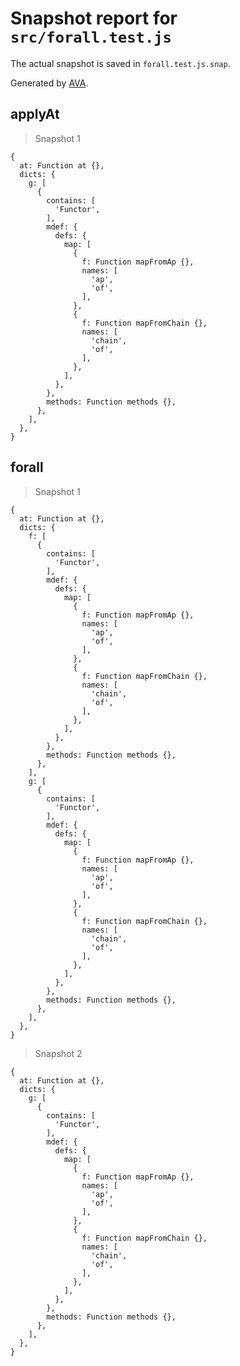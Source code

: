 # Snapshot report for `src/forall.test.js`

The actual snapshot is saved in `forall.test.js.snap`.

Generated by [AVA](https://ava.li).

## applyAt

> Snapshot 1

    {
      at: Function at {},
      dicts: {
        g: [
          {
            contains: [
              'Functor',
            ],
            mdef: {
              defs: {
                map: [
                  {
                    f: Function mapFromAp {},
                    names: [
                      'ap',
                      'of',
                    ],
                  },
                  {
                    f: Function mapFromChain {},
                    names: [
                      'chain',
                      'of',
                    ],
                  },
                ],
              },
            },
            methods: Function methods {},
          },
        ],
      },
    }

## forall

> Snapshot 1

    {
      at: Function at {},
      dicts: {
        f: [
          {
            contains: [
              'Functor',
            ],
            mdef: {
              defs: {
                map: [
                  {
                    f: Function mapFromAp {},
                    names: [
                      'ap',
                      'of',
                    ],
                  },
                  {
                    f: Function mapFromChain {},
                    names: [
                      'chain',
                      'of',
                    ],
                  },
                ],
              },
            },
            methods: Function methods {},
          },
        ],
        g: [
          {
            contains: [
              'Functor',
            ],
            mdef: {
              defs: {
                map: [
                  {
                    f: Function mapFromAp {},
                    names: [
                      'ap',
                      'of',
                    ],
                  },
                  {
                    f: Function mapFromChain {},
                    names: [
                      'chain',
                      'of',
                    ],
                  },
                ],
              },
            },
            methods: Function methods {},
          },
        ],
      },
    }

> Snapshot 2

    {
      at: Function at {},
      dicts: {
        g: [
          {
            contains: [
              'Functor',
            ],
            mdef: {
              defs: {
                map: [
                  {
                    f: Function mapFromAp {},
                    names: [
                      'ap',
                      'of',
                    ],
                  },
                  {
                    f: Function mapFromChain {},
                    names: [
                      'chain',
                      'of',
                    ],
                  },
                ],
              },
            },
            methods: Function methods {},
          },
        ],
      },
    }
